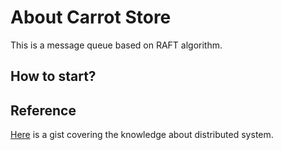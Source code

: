 # About Carrot Store
This is a message queue based on RAFT algorithm.

## How to start? ##

## Reference ##
[Here](https://gist.github.com/IAMRogerXi/de4fb1b1cbff736ba2521f75a18ee94f) is a gist covering the knowledge about distributed system.
